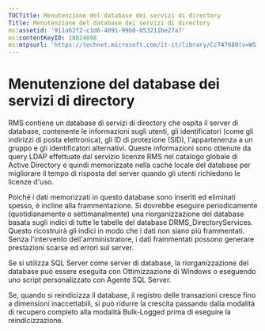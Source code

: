 ```yaml
---
TOCTitle: Menutenzione del database dei servizi di directory
Title: Menutenzione del database dei servizi di directory
ms:assetid: '911a62f2-c1d6-4091-99b0-b53211be27a7'
ms:contentKeyID: 18824698
ms:mtpsurl: 'https://technet.microsoft.com/it-it/library/Cc747680(v=WS.10)'
---
```


Menutenzione del database dei servizi di directory
==================================================

RMS contiene un database di servizi di directory che ospita il server di database, contenente le informazioni sugli utenti, gli identificatori (come gli indirizzi di posta elettronica), gli ID di protezione (SID), l'appartenenza a un gruppo e gli identificatori alternativi. Queste informazioni sono ottenute da query LDAP effettuate dal servizio licenze RMS nel catalogo globale di Active Directory e quindi memorizzate nella cache locale del database per migliorare il tempo di risposta del server quando gli utenti richiedono le licenze d'uso.

Poiché i dati memorizzati in questo database sono inseriti ed eliminati spesso, è incline alla frammentazione. Si dovrebbe eseguire periodicamente (quotidianamente o settimanalmente) una riorganizzazione del database basata sugli indici di tutte le tabelle del database DRMS\_DirectoryServices. Questo ricostruirà gli indici in modo che i dati non siano più frammentati. Senza l'intervento dell'amministratore, i dati frammentati possono generare prestazioni scarse ed errori sul server.

Se si utilizza SQL Server come server di database, la riorganizzazione del database può essere eseguita con Ottimizzazione di Windows o eseguendo uno script personalizzato con Agente SQL Server.

Se, quando si reindicizza il database, il registro delle transazioni cresce fino a dimensioni inaccettabili, si può ridurre la crescita passando dalla modalità di recupero completo alla modalità Bulk-Logged prima di eseguire la reindicizzazione.
